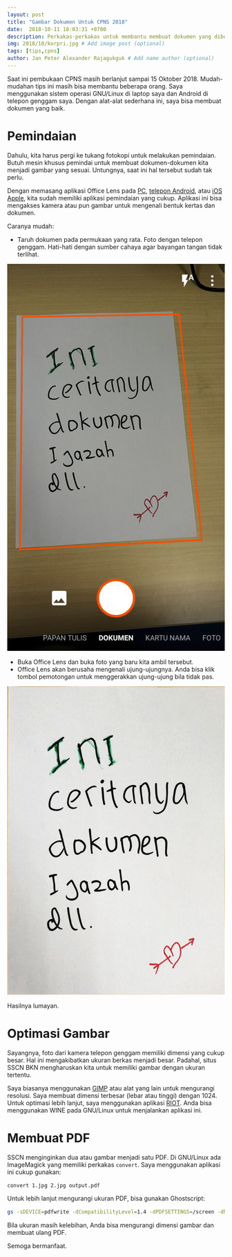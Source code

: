 ```yaml
---
layout: post
title: "Gambar Dokumen Untuk CPNS 2018"
date:  2018-10-11 18:03:31 +0700
description: Perkakas-perkakas untuk membantu membuat dokumen yang dibutuhkan di CPNS 2018.
img: 2018/10/korpri.jpg # Add image post (optional)
tags: [tips,cpns]
author: Jan Peter Alexander Rajagukguk # Add name author (optional)
---
```


Saat ini pembukaan CPNS masih berlanjut sampai 15 Oktober 2018. Mudah-mudahan tips ini masih bisa membantu beberapa orang. Saya menggunakan sistem operasi GNU/Linux di laptop saya dan Android di telepon genggam saya. Dengan alat-alat sederhana ini, saya bisa membuat dokumen yang baik.

# Pemindaian

Dahulu, kita harus pergi ke tukang fotokopi untuk melakukan pemindaian. Butuh mesin khusus pemindai untuk membuat dokumen-dokumen kita menjadi gambar yang sesuai. Untungnya, saat ini hal tersebut sudah tak perlu.

Dengan memasang aplikasi Office Lens pada [PC](https://www.microsoft.com/id-id/p/office-lens/9wzdncrfj3t8?activetab=pivot%3aoverviewtab), [telepon Android](https://play.google.com/store/apps/details?id=com.microsoft.office.officelens&hl=in), atau [iOS Apple](https://itunes.apple.com/us/app/office-lens/id975925059?mt=8), kita sudah memiliki aplikasi pemindaian yang cukup. Aplikasi ini bisa mengakses kamera atau pun gambar untuk mengenali bentuk kertas dan dokumen.

Caranya mudah:
- Taruh dokumen pada permukaan yang rata. Foto dengan telepon genggam. Hati-hati dengan sumber cahaya agar bayangan tangan tidak terlihat.

![Contoh pengenalan dokumen Office Lens](/assets/img/2018/10/office-lense.jpg)

- Buka Office Lens dan buka foto yang baru kita ambil tersebut.
- Office Lens akan berusaha mengenali ujung-ujungnya. Anda bisa klik tombol pemotongan untuk menggerakkan ujung-ujung bila tidak pas.

![Hasil pengenalan](/assets/img/2018/10/dokumen-terpindai.jpg)

Hasilnya lumayan.

# Optimasi Gambar

Sayangnya, foto dari kamera telepon genggam memiliki dimensi yang cukup besar. Hal ini mengakibatkan ukuran berkas menjadi besar. Padahal, situs SSCN BKN mengharuskan kita untuk memiliki gambar dengan ukuran tertentu.

Saya biasanya menggunakan [GIMP](https://www.gimp.org/) atau alat yang lain untuk mengurangi resolusi. Saya membuat dimensi terbesar (lebar atau tinggi) dengan 1024. Untuk optimasi lebih lanjut, saya menggunakan aplikasi [RIOT](http://luci.criosweb.ro/riot/). Anda bisa menggunakan WINE pada GNU/Linux untuk menjalankan aplikasi ini.

# Membuat PDF

SSCN menginginkan dua atau gambar menjadi satu PDF. Di GNU/Linux ada ImageMagick yang memiliki perkakas `convert`. Saya menggunakan aplikasi ini cukup gunakan:

```sh
convert 1.jpg 2.jpg output.pdf
```

Untuk lebih lanjut mengurangi ukuran PDF, bisa gunakan Ghostscript:

```sh
gs -sDEVICE=pdfwrite -dCompatibilityLevel=1.4 -dPDFSETTINGS=/screen -dNOPAUSE -dQUIET -dBATCH -sOutputFile=dokumen-gabungan.pdf output.pdf
```

Bila ukuran masih kelebihan, Anda bisa mengurangi dimensi gambar dan membuat ulang PDF.

Semoga bermanfaat.
